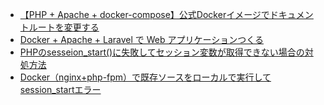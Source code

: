 - [【PHP + Apache + docker-compose】公式Dockerイメージでドキュメントルートを変更する](https://developer.same-san.com/detail/php-apache-docker-change-documentroot)
- [Docker + Apache + Laravel で Web アプリケーションつくる](https://kita127.hatenablog.com/entry/2022/10/02/145614)
- [PHPのsesseion_start()に失敗してセッション変数が取得できない場合の対処方法](https://www.aruse.net/entry/2020/08/10/161410)
- [Docker（nginx+php-fpm）で既存ソースをローカルで実行してsession_startエラー](https://qiita.com/KoichiSugimoto/items/c02c0f9316f08affd869)
